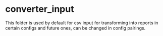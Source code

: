 # converter_input
This folder is used by default for csv input for transforming into reports in certain configs and future ones, can be changed in config pairings.
